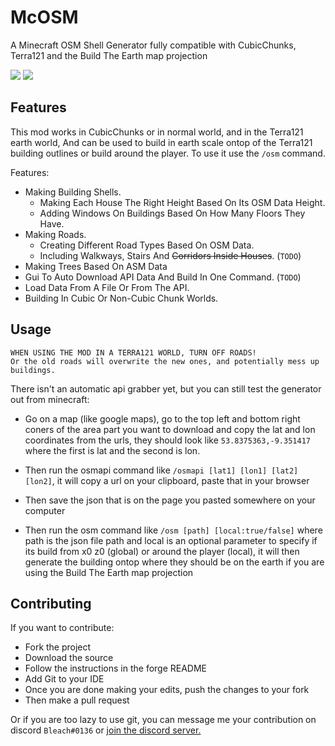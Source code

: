 # McOSM
A Minecraft OSM Shell Generator fully compatible with CubicChunks, Terra121 and the Build The Earth map projection

![](https://i.imgur.com/rreILw9.png)
![](https://i.imgur.com/GvREQrZ.jpg)

## Features

This mod works in CubicChunks or in normal world, and in the Terra121 earth world, And can be used to build in earth scale ontop of the Terra121 building outlines or build around the player. To use it use the ```/osm``` command.

Features:
* Making Building Shells.
    * Making Each House The Right Height Based On Its OSM Data Height.
    * Adding Windows On Buildings Based On How Many Floors They Have.
* Making Roads.
    * Creating Different Road Types Based On OSM Data.
    * Including Walkways, Stairs And ~~Corridors Inside Houses~~. (```TODO```)
* Making Trees Based On ASM Data
* Gui To Auto Download API Data And Build In One Command. (```TODO```)
* Load Data From A File Or From The API.
* Building In Cubic Or Non-Cubic Chunk Worlds.

## Usage

```
WHEN USING THE MOD IN A TERRA121 WORLD, TURN OFF ROADS!
Or the old roads will overwrite the new ones, and potentially mess up buildings.
```

There isn't an automatic api grabber yet, but you can still test the generator out from minecraft:
* Go on a map (like google maps), go to the top left and bottom right coners of the area part you want to download and copy the lat and lon coordinates from the urls, they should look like ```53.8375363,-9.351417``` where the first is lat and the second is lon.

* Then run the osmapi command like ```/osmapi [lat1] [lon1] [lat2] [lon2]```, it will copy a url on your clipboard, paste that in your browser

* Then save the json that is on the page you pasted somewhere on your computer

* Then run the osm command like ```/osm [path] [local:true/false]``` where path is the json file path and local is an optional parameter to specify if its build from x0 z0 (global) or around the player (local), it will then generate the building ontop where they should be on the earth if you are using the Build The Earth map projection

## Contributing

If you want to contribute:
* Fork the project
* Download the source
* Follow the instructions in the forge README
* Add Git to your IDE
* Once you are done making your edits, push the changes to your fork
* Then make a pull request

Or if you are too lazy to use git, you can message me your contribution on discord ```Bleach#0136``` or [join the discord server.](https://discord.gg/xPuZy3j)
